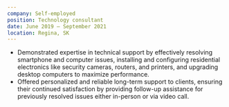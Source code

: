 ```yaml
---
company: Self-employed
position: Technology consultant
date: June 2019 – September 2021
location: Regina, SK
---
```

- Demonstrated expertise in technical support by effectively resolving smartphone and computer issues, installing and configuring residential electronics like security cameras, routers, and printers, and upgrading desktop computers to maximize performance.
- Offered personalized and reliable long-term support to clients, ensuring their continued satisfaction by providing follow-up assistance for previously resolved issues either in-person or via video call.
